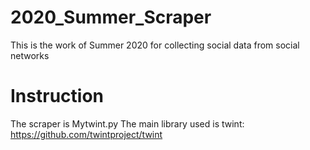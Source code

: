 # 2020_Summer_Scraper

This is the work of Summer 2020 for collecting social data from social networks

# Instruction

The scraper is Mytwint.py
The main library used is twint: https://github.com/twintproject/twint
